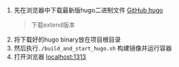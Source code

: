 1. 先在浏览器中下载最新版hugo二进制文件
   [GitHub hugo](https://github.com/gohugoio/hugo/releases)
   > 下载extend版本
2. 将下载好的hugo binary放在项目根目录
3. 然后执行`./build_and_start_hugo.sh` 构建镜像并运行容器
4. 打开浏览器 [localhost:1313](http://localhost:1313)